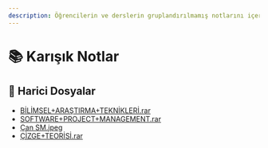 ```yaml
---
description: Öğrencilerin ve derslerin gruplandırılmamış notlarını içerir 📚 (yani karışık kuruşuk 🥴)
---
```


# 📚 Karışık Notlar

<!--Index-->

## 📂 Harici Dosyalar

- [BİLİMSEL+ARAŞTIRMA+TEKNİKLERİ.rar](./B%C4%B0L%C4%B0MSEL%2BARA%C5%9ETIRMA%2BTEKN%C4%B0KLER%C4%B0.rar)
- [SOFTWARE+PROJECT+MANAGEMENT.rar](./SOFTWARE%2BPROJECT%2BMANAGEMENT.rar)
- [Çan SM.jpeg](./%C3%87an%20SM.jpeg)
- [ÇİZGE+TEORİSİ.rar](./%C3%87%C4%B0ZGE%2BTEOR%C4%B0S%C4%B0.rar)


<!--Index-->


